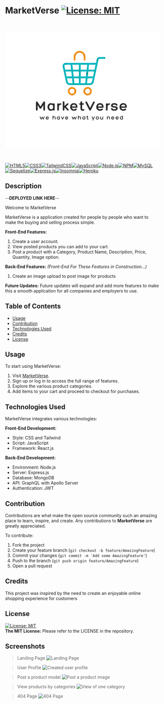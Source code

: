 # MarketVerse [![License: MIT](https://img.shields.io/badge/License-MIT-yellow.svg)](https://opensource.org/licenses/MIT)

<br> <p align="center"> 
[![MarketVerse Logo](/client/src/assets/logo.png)]()
</p>
<br><p align = "center">

[![HTML5](https://img.shields.io/badge/html5-%23E34F26.svg?style=for-the-badge&logo=html5&logoColor=white)](https://handlebarsjs.com/)[![CSS3](https://img.shields.io/badge/css3-%231572B6.svg?style=for-the-badge&logo=css3&logoColor=white)](https://www.w3.org/Style/CSS/Overview.en.html)[![TailwindCSS](https://img.shields.io/badge/tailwindcss-%2338B2AC.svg?style=for-the-badge&logo=tailwind-css&logoColor=white)](https://tailwindcss.com/docs/installation)[![JavaScript](https://img.shields.io/badge/javascript-%23323330.svg?style=for-the-badge&logo=javascript&logoColor=%23F7DF1E)](https://developer.mozilla.org/en-US/docs/Learn/Getting_started_with_the_web/JavaScript_basics)[![Node.js](https://img.shields.io/badge/-Node.js-339933?style=for-the-badge&logo=node.js&logoColor=white)](https://nodejs.org/en)[![NPM](https://img.shields.io/badge/NPM-%23CB3837.svg?style=for-the-badge&logo=npm&logoColor=white)](https://www.npmjs.com/)[![MySQL](https://img.shields.io/badge/mysql-%2300f.svg?style=for-the-badge&logo=mysql&logoColor=white)](https://www.mysql.com/)[![Sequelize](https://img.shields.io/badge/Sequelize-52B0E7?style=for-the-badge&logo=Sequelize&logoColor=white)](https://sequelize.org/)[![Express.js](https://img.shields.io/badge/express.js-%23404d59.svg?style=for-the-badge&logo=express&logoColor=%2361DAFB)](https://expressjs.com/)[![Insomnia](https://img.shields.io/badge/-Insomnia-5849BE?style=for-the-badge&logo=insomnia&logoColor=white)](https://insomnia.rest/)[![Heroku](https://img.shields.io/badge/-Heroku-430098?style=for-the-badge&logo=heroku&logoColor=white)](https://id.heroku.com/) 

</p>

## Description

--**DEPLOYED LINK HERE**--

Welcome to MarketVerse

MarketVerse is a application created for people by people who want to make the buying and selling process simple.

<!-- **_Version 1.0_** of this application currently only supports the following features: -->

**Front-End Features:**

1. Create a user account.
2. View posted products you can add to your cart.
3. Post a product with a Category, Product Name, Description, Price, Quantity, Image option.
 
  

**Back-End Features:** _(Front-End For These Features in Construction...)_

1. Create an image upload to post image for products

**Future Updates:** Future updates will expand and add more features to make this a smooth application for all companies and employers to use.

## Table of Contents

- [Usage](#usage)
- [Contribution](#contribution)
- [Technologies Used](#technologies-used)
- [Credits](#credits)
- [License](#license)

## Usage

To start using MarketVerse:

1. Visit [MarketVerse](https://marketverse-link.com/).
2. Sign up or log in to access the full range of features.
3. Explore the various product categories.
4. Add items to your cart and proceed to checkout for purchases.

## Technologies Used

MarketVerse integrates various technologies:

**Front-End Development:**

- Style: CSS and Tailwind
- Script: JavaScript
- Framework: React.js

**Back-End Development:**

- Environment: Node.js
- Server: Express.js
- Database: MongoDB
- API: GraphQL with Apollo Server
- Authentication: JWT

## Contribution

Contributions are what make the open source community such an amazing place to learn, inspire, and create. Any contributions to **MarketVerse** are greatly appreciated.

To contribute:
1. Fork the project
2. Create your feature branch (`git checkout -b feature/AmazingFeature`)
3. Commit your changes (`git commit -m 'Add some AmazingFeature'`)
4. Push to the branch (`git push origin feature/AmazingFeature`)
5. Open a pull request

## Credits

This project was inspired by the need to create an enjoyable online shopping experience for customers

## License

[![License: MIT](https://img.shields.io/badge/License-MIT-yellow.svg)](https://opensource.org/licenses/MIT)  
**The MIT License:** Please refer to the LICENSE in the repository.

## Screenshots
>Landing Page
![Landing Page](./public/assets/screenshots/landingpage.png)  

>User Profile
![Created user profile]()  

>Post a product modal
![Post a product image]()  

>View products by categories
![View of one category]()  

>404 Page
![404 Page]()  


